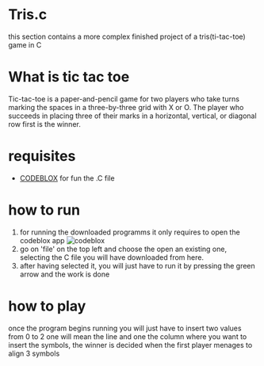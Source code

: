 # Tris.c

this section contains a more complex finished project of a tris(ti-tac-toe) game in C

# What is tic tac toe

Tic-tac-toe is a paper-and-pencil game for two players who take turns marking the spaces in a
three-by-three grid with X or O. The player who succeeds in placing three of their marks in a horizontal,
vertical, or diagonal row first is the winner. 

# requisites

* [CODEBLOX](https://www.codeblocks.org/downloads/) for fun the .C file

# how to run

1. for running the downloaded programms it only requires to open the codeblox app 
  ![codeblox](https://upload.wikimedia.org/wikipedia/commons/f/f7/Code_blocks_16.01.png) 
2. go on 'file' on the top left and choose the open an existing one, selecting the C file you will have downloaded from here.
3. after having selected it, you will just have to run it by pressing the green arrow and the work is done


# how to play

once the program begins running you will just have to insert two values from 0 to 2
one will mean the line and one the column where you want to insert the symbols,
the winner is decided when the first player menages to align 3 symbols
